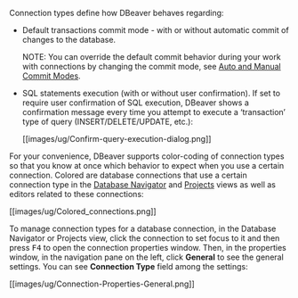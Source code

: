 Connection types define how DBeaver behaves regarding:
* Default transactions commit mode - with or without automatic commit of changes to the database.

  NOTE: You can override the default commit behavior during your work with connections by changing the commit mode, see [Auto and Manual Commit Modes](https://github.com/dbeaver/dbeaver/wiki/Auto-and-Manual-Commit-Modes).  

* SQL statements execution (with or without user confirmation). If set to require user confirmation of SQL execution, DBeaver shows a confirmation message every time you attempt to execute a ‘transaction’ type of query (INSERT/DELETE/UPDATE, etc.):

  [[images/ug/Confirm-query-execution-dialog.png]]

For your convenience, DBeaver supports color-coding of connection types so that you know at once which behavior to expect when you use a certain connection. Colored are database connections that use a certain connection type in the [Database Navigator](https://github.com/dbeaver/dbeaver/wiki/Database-Navigator) and [Projects](https://github.com/dbeaver/dbeaver/wiki/Projects) views as well as editors related to these connections:

[[images/ug/Colored_connections.png]]

To manage connection types for a database connection, in the Database Navigator or Projects view, click the connection to set focus to it and then press <kbd>F4</kbd> to open the connection properties window. Then, in the properties window, in the navigation pane on the left, click **General** to see the general settings. You can see **Connection Type** field among the settings:

[[images/ug/Connection-Properties-General.png]]